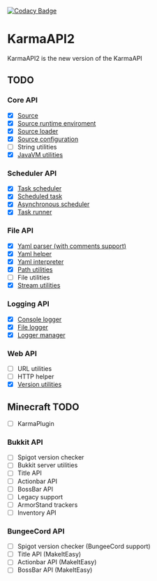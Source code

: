 [![Codacy Badge](https://app.codacy.com/project/badge/Grade/0e5d13e8a34d46bea5c2e426196e6b6d)](https://app.codacy.com/gh/KarmaDeb/KarmaAPI2/dashboard?utm_source=gh&utm_medium=referral&utm_content=&utm_campaign=Badge_grade)

# KarmaAPI2
KarmaAPI2 is the new version of the KarmaAPI

## TODO

### Core API
- [X] [Source](https://github.com/KarmaDeb/KarmaAPI2/blob/master/KarmaAPI-Core/src/main/java/es/karmadev/api/core/source/KarmaSource.java)
- [X] [Source runtime enviroment](https://github.com/KarmaDeb/KarmaAPI2/blob/master/KarmaAPI-Core/src/main/java/es/karmadev/api/core/source/runtime/SourceRuntime.java)
- [X] [Source loader](https://github.com/KarmaDeb/KarmaAPI2/blob/master/KarmaAPI-Core/src/main/java/es/karmadev/api/core/source/SourceLoader.java)
- [X] [Source configuration](https://github.com/KarmaDeb/KarmaAPI2/blob/master/KarmaAPI-Core/src/main/java/es/karmadev/api/core/config/APIConfiguration.java)
- [ ] String utilities
- [X] [JavaVM utilities](https://github.com/KarmaDeb/KarmaAPI2/blob/master/KarmaAPI-Core/src/main/java/es/karmadev/api/JavaVirtualMachine.java)

### Scheduler API
- [X] [Task scheduler](https://github.com/KarmaDeb/KarmaAPI2/blob/master/KarmaAPI-Core/src/main/java/es/karmadev/api/schedule/task/TaskScheduler.java)
- [X] [Scheduled task](https://github.com/KarmaDeb/KarmaAPI2/blob/master/KarmaAPI-Core/src/main/java/es/karmadev/api/schedule/task/ScheduledTask.java)
- [X] [Asynchronous scheduler](https://github.com/KarmaDeb/KarmaAPI2/blob/master/KarmaAPI-Core/src/main/java/es/karmadev/api/schedule/task/scheduler/AsynchronousScheduler.java)
- [X] [Task runner](https://github.com/KarmaDeb/KarmaAPI2/blob/master/KarmaAPI-Core/src/main/java/es/karmadev/api/schedule/runner/TaskRunner.java)

### File API
- [X] [Yaml parser (with comments support)](https://github.com/KarmaDeb/KarmaAPI2/blob/master/KarmaAPI-Core/src/main/java/es/karmadev/api/file/yaml/handler/YamlReader.java)
- [X] [Yaml helper](https://github.com/KarmaDeb/KarmaAPI2/blob/master/KarmaAPI-Core/src/main/java/es/karmadev/api/file/yaml/handler/YamlHandler.java)
- [X] [Yaml interpreter](https://github.com/KarmaDeb/KarmaAPI2/blob/master/KarmaAPI-Core/src/main/java/es/karmadev/api/file/yaml/YamlFileHandler.java)
- [X] [Path utilities](https://github.com/KarmaDeb/KarmaAPI2/blob/master/KarmaAPI-Core/src/main/java/es/karmadev/api/file/util/PathUtilities.java)
- [ ] File utilities
- [X] [Stream utilities](https://github.com/KarmaDeb/KarmaAPI2/blob/master/KarmaAPI-Core/src/main/java/es/karmadev/api/file/util/StreamUtils.java)

### Logging API
- [X] [Console logger](https://github.com/KarmaDeb/KarmaAPI2/blob/master/KarmaAPI-Core/src/main/java/es/karmadev/api/logger/log/BoundedLogger.java)
- [X] [File logger](https://github.com/KarmaDeb/KarmaAPI2/blob/master/KarmaAPI-Core/src/main/java/es/karmadev/api/logger/log/file/LogFile.java)
- [X] [Logger manager](https://github.com/KarmaDeb/KarmaAPI2/blob/master/KarmaAPI-Core/src/main/java/es/karmadev/api/logger/LogManager.java)

### Web API
- [ ] URL utilities
- [ ] HTTP helper
- [X] [Version utilities](https://github.com/KarmaDeb/KarmaAPI2/blob/master/KarmaAPI-Core/src/main/java/es/karmadev/api/version/checker/VersionChecker.java)

## Minecraft TODO

- [ ] KarmaPlugin

### Bukkit API
- [ ] Spigot version checker
- [ ] Bukkit server utilities
- [ ] Title API
- [ ] Actionbar API
- [ ] BossBar API
- [ ] Legacy support
- [ ] ArmorStand trackers
- [ ] Inventory API

### BungeeCord API
- [ ] Spigot version checker (BungeeCord support)
- [ ] Title API (MakeItEasy)
- [ ] Actionbar API (MakeItEasy)
- [ ] BossBar API (MakeItEasy)
